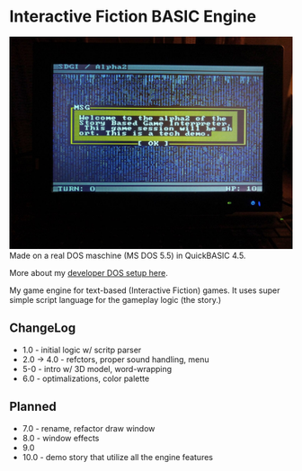 # Interactive Fiction BASIC Engine

![Cover image](signal-2021-06-26-223143.jpeg)
Made on a real DOS maschine (MS DOS 5.5) in QuickBASIC 4.5.

More about my [developer DOS setup here](https://bits.p1x.in/using-ms-dos-and-wordstar-in-2021/).

My game engine for text-based (Interactive Fiction) games. It uses super simple script language for the gameplay logic (the story.)

## ChangeLog

- 1.0 - initial logic w/ scritp parser
- 2.0 -> 4.0 - refctors, proper sound handling, menu
- 5-0 - intro w/ 3D model, word-wrapping
- 6.0 - optimalizations, color palette

## Planned

- 7.0 - rename, refactor draw window
- 8.0 - window effects
- 9.0
- 10.0 - demo story that utilize all the engine features
